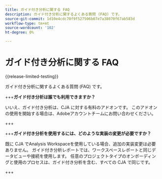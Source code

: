 ```yaml
---
title: ガイド付き分析に関する FAQ
description: ガイド付き分析に関するよくある質問 (FAQ) です。
source-git-commit: 1d10e4cdc70f9f527506b07e7a38070f67ab583d
workflow-type: tm+mt
source-wordcount: '102'
ht-degree: 0%

---
```


# ガイド付き分析に関する FAQ

{{release-limited-testing}}

ガイド付き分析に関するよくある質問 (FAQ) です。

+++**ガイド付き分析は誰でも利用できますか？**

いいえ、ガイド付き分析は、CJA に対する有料のアドオンです。 このアドオンの使用を開始する場合は、Adobeアカウントチームにお問い合わせください。

+++

+++**ガイド付き分析を使用するには、どのような実装の変更が必要ですか？**

既に CJA でAnalysis Workspaceを使用している場合、追加の実装変更は必要ありません。 ガイド付き分析レポートでは、ワークスペースレポートと同じデータビューや接続を使用します。 任意のプロジェクトタイプのオンボーディングと使用のプロセスは、ガイド付き分析を含む、すべての CJA で同じです。

+++
